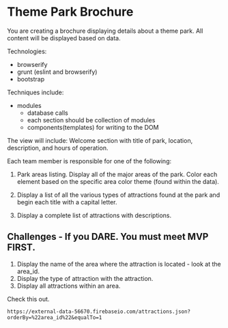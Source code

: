 # Theme Park Brochure

You are creating a brochure displaying details about a theme park. All content will be displayed based on data.

Technologies:
* browserify
* grunt (eslint and browserify) 
* bootstrap

Techniques include:
* modules
    * database calls
    * each section should be collection of modules
    * components(templates) for writing to the DOM



The view will include:
Welcome section with title of park, location, description, and hours of operation.

Each team member is responsible for one of the following:

1. Park areas listing. Display all of the major areas of the park. Color each element based on the specific area color theme (found within the data).

1. Display a list of all the various types of attractions found at the park and begin each title with a capital letter.

1. Display a complete list of attractions with descriptions.


## Challenges - If you DARE. You must meet MVP FIRST.
1. Display the name of the area where the attraction is located - look at the area_id.
1. Display the type of attraction with the attraction.
1. Display all attractions within an area.

Check this out. 
```
https://external-data-56670.firebaseio.com/attractions.json?orderBy=%22area_id%22&equalTo=1
```
